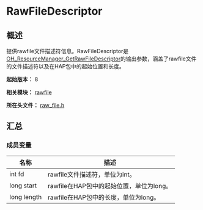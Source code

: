 # RawFileDescriptor

<!--Kit: Localization Kit-->
<!--Subsystem: Global-->
<!--Owner: @liule_123-->
<!--Designer: @buda_wy-->
<!--Tester: @lpw_work-->
<!--Adviser: @Brilliantry_Rui-->

## 概述

提供rawfile文件描述符信息。RawFileDescriptor是[OH_ResourceManager_GetRawFileDescriptor](capi-raw-file-h.md#oh_resourcemanager_getrawfiledescriptor)的输出参数，涵盖了rawfile文件的文件描述符以及在HAP包中的起始位置和长度。

**起始版本：** 8

**相关模块：** [rawfile](capi-rawfile.md)

**所在头文件：** [raw_file.h](capi-raw-file-h.md)

## 汇总

### 成员变量

| 名称 | 描述 |
| -- | -- |
| int fd | rawfile文件描述符，单位为int。 |
| long start | rawfile在HAP包中的起始位置，单位为long。 |
| long length | rawfile在HAP包中的长度，单位为long。 |


